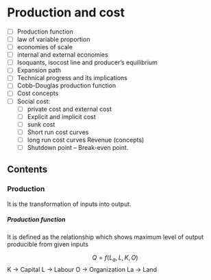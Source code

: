 
# Production and cost

- [ ] Production function 
- [ ] law of variable proportion 
- [ ]  economies of scale 
- [ ] internal and external economies 
- [ ] Isoquants, isocost line and producer’s equilibrium 
- [ ] Expansion path 
- [ ] Technical progress and its implications 
- [ ] Cobb-Douglas production function 
- [ ] Cost concepts 
- [ ] Social cost: 
	- [ ] private cost and external cost 
	- [ ] Explicit and implicit cost 
	- [ ] sunk cost 
	- [ ] Short run cost curves 
	- [ ] long run cost curves  Revenue (concepts) 
	- [ ] Shutdown point – Break-even point.

## Contents
### Production 
It is the transformation of inputs into output.
##### Production function 
It is defined as the relationship which shows maximum level of output producible from given inputs 

$$
Q = f(L_a,L,K,O)
$$
 K -> Capital
 L -> Labour
 O -> Organization
 La -> Land

